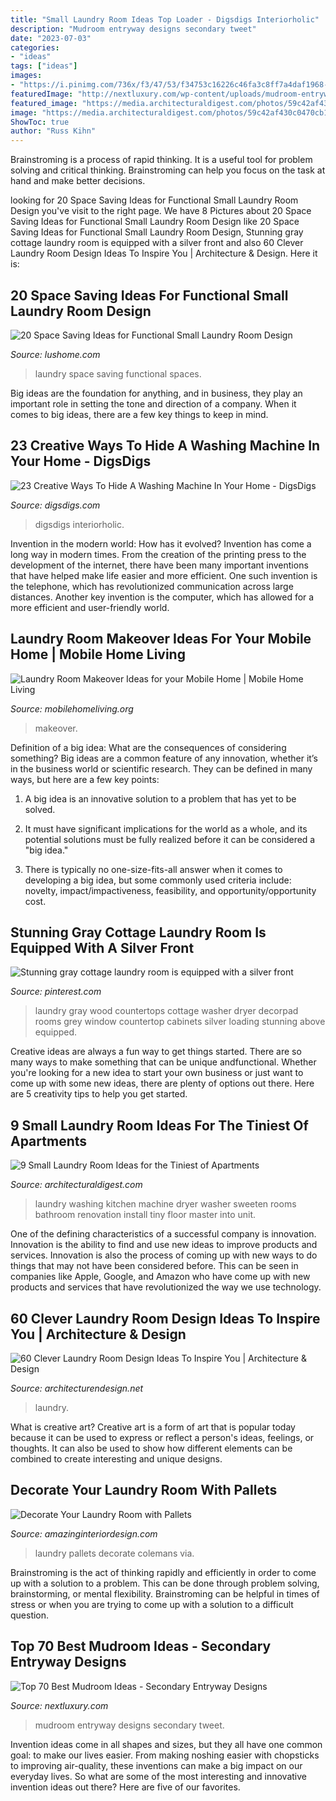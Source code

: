 ```yaml
---
title: "Small Laundry Room Ideas Top Loader - Digsdigs Interiorholic"
description: "Mudroom entryway designs secondary tweet"
date: "2023-07-03"
categories:
- "ideas"
tags: ["ideas"]
images:
- "https://i.pinimg.com/736x/f3/47/53/f34753c16226c46fa3c8ff7a4daf1968--window-above-washer-and-dryer-gray-washer-and-dryer.jpg"
featuredImage: "http://nextluxury.com/wp-content/uploads/mudroom-entryway-ideas.jpg"
featured_image: "https://media.architecturaldigest.com/photos/59c42af430c0470cb104253b/16:9/w_1280,c_limit/sweeten-laundry-rooms-01.jpg"
image: "https://media.architecturaldigest.com/photos/59c42af430c0470cb104253b/16:9/w_1280,c_limit/sweeten-laundry-rooms-01.jpg"
ShowToc: true
author: "Russ Kihn"
---
```



Brainstroming is a process of rapid thinking. It is a useful tool for problem solving and critical thinking. Brainstroming can help you focus on the task at hand and make better decisions.

	

		
looking for 20 Space Saving Ideas for Functional Small Laundry Room Design you've visit to the right page. We have 8 Pictures about 20 Space Saving Ideas for Functional Small Laundry Room Design like 20 Space Saving Ideas for Functional Small Laundry Room Design, Stunning gray cottage laundry room is equipped with a silver front and also 60 Clever Laundry Room Design Ideas To Inspire You | Architecture &amp; Design. Here it is:
		
    
## 20 Space Saving Ideas For Functional Small Laundry Room Design

<img loading=lazy src="https://www.lushome.com/wp-content/uploads/2016/02/small-spaces-laundry-room-design-ideas-18.jpg" onerror="this.onerror=null;this.src='https://tse1.mm.bing.net/th?id=OIP.sri2c47YV2h9ccqGcNJYnAAAAA&amp;pid=15.1';" alt="20 Space Saving Ideas for Functional Small Laundry Room Design">

_Source: lushome.com_

>laundry space saving functional spaces. 

	

Big ideas are the foundation for anything, and in business, they play an important role in setting the tone and direction of a company. When it comes to big ideas, there are a few key things to keep in mind. 

    
## 23 Creative Ways To Hide A Washing Machine In Your Home - DigsDigs

<img loading=lazy src="https://www.digsdigs.com/photos/creative-ways-to-hide-a-washing-machine-in-your-home-4-554x831.jpg" onerror="this.onerror=null;this.src='https://tse4.mm.bing.net/th?id=OIP.BziuaZJ1TfTAXCJCJImgZwHaLH&amp;pid=15.1';" alt="23 Creative Ways To Hide A Washing Machine In Your Home - DigsDigs">

_Source: digsdigs.com_

>digsdigs interiorholic. 

	

Invention in the modern world: How has it evolved?
Invention has come a long way in modern times. From the creation of the printing press to the development of the internet, there have been many important inventions that have helped make life easier and more efficient. One such invention is the telephone, which has revolutionized communication across large distances. Another key invention is the computer, which has allowed for a more efficient and user-friendly world.

    
## Laundry Room Makeover Ideas For Your Mobile Home | Mobile Home Living

<img loading=lazy src="https://mobilehomeliving.org/wp-content/uploads/laundry-room-makeover-ideas.jpg" onerror="this.onerror=null;this.src='https://tse3.mm.bing.net/th?id=OIP.81WcTC_5HLNUn1M7oFafIAAAAA&amp;pid=15.1';" alt="Laundry Room Makeover Ideas for your Mobile Home | Mobile Home Living">

_Source: mobilehomeliving.org_

>makeover. 

	

Definition of a big idea: What are the consequences of considering something?
Big ideas are a common feature of any innovation, whether it’s in the business world or scientific research. They can be defined in many ways, but here are a few key points:
1. A big idea is an innovative solution to a problem that has yet to be solved.

2. It must have significant implications for the world as a whole, and its potential solutions must be fully realized before it can be considered a "big idea."

3. There is typically no one-size-fits-all answer when it comes to developing a big idea, but some commonly used criteria include: novelty, impact/impactiveness, feasibility, and opportunity/opportunity cost. 

    
## Stunning Gray Cottage Laundry Room Is Equipped With A Silver Front

<img loading=lazy src="https://i.pinimg.com/736x/f3/47/53/f34753c16226c46fa3c8ff7a4daf1968--window-above-washer-and-dryer-gray-washer-and-dryer.jpg" onerror="this.onerror=null;this.src='https://tse3.mm.bing.net/th?id=OIP.bM_X2_juXKiHtx1GZwI4kQHaLH&amp;pid=15.1';" alt="Stunning gray cottage laundry room is equipped with a silver front">

_Source: pinterest.com_

>laundry gray wood countertops cottage washer dryer decorpad rooms grey window countertop cabinets silver loading stunning above equipped. 

	

Creative ideas are always a fun way to get things started. There are so many ways to make something that can be unique andfunctional. Whether you're looking for a new idea to start your own business or just want to come up with some new ideas, there are plenty of options out there. Here are 5 creativity tips to help you get started.

    
## 9 Small Laundry Room Ideas For The Tiniest Of Apartments

<img loading=lazy src="https://media.architecturaldigest.com/photos/59c42af430c0470cb104253b/16:9/w_1280,c_limit/sweeten-laundry-rooms-01.jpg" onerror="this.onerror=null;this.src='https://tse3.mm.bing.net/th?id=OIP.RNe2VDI2AVI03kR2FLfEMQHaEK&amp;pid=15.1';" alt="9 Small Laundry Room Ideas for the Tiniest of Apartments">

_Source: architecturaldigest.com_

>laundry washing kitchen machine dryer washer sweeten rooms bathroom renovation install tiny floor master into unit. 

	

One of the defining characteristics of a successful company is innovation. Innovation is the ability to find and use new ideas to improve products and services. Innovation is also the process of coming up with new ways to do things that may not have been considered before. This can be seen in companies like Apple, Google, and Amazon who have come up with new products and services that have revolutionized the way we use technology.

    
## 60 Clever Laundry Room Design Ideas To Inspire You | Architecture &amp; Design

<img loading=lazy src="https://cdn.architecturendesign.net/wp-content/uploads/2015/11/AD-Clever-Laundry-Room-Design-Ideas-51.jpg" onerror="this.onerror=null;this.src='https://tse1.mm.bing.net/th?id=OIP.1FrMq7aiQsBeywaii7uQOAHaJ4&amp;pid=15.1';" alt="60 Clever Laundry Room Design Ideas To Inspire You | Architecture &amp; Design">

_Source: architecturendesign.net_

>laundry. 

	

What is creative art?
Creative art is a form of art that is popular today because it can be used to express or reflect a person's ideas, feelings, or thoughts. It can also be used to show how different elements can be combined to create interesting and unique designs.

    
## Decorate Your Laundry Room With Pallets

<img loading=lazy src="http://www.amazinginteriordesign.com/wp-content/uploads/2018/01/Decorate-Your-Laundry-Room-with-Pallets-5.jpg" onerror="this.onerror=null;this.src='https://tse3.mm.bing.net/th?id=OIP.KNnaLtXyAdyBiHkc6cc-EAHaLF&amp;pid=15.1';" alt="Decorate Your Laundry Room with Pallets">

_Source: amazinginteriordesign.com_

>laundry pallets decorate colemans via. 

	

Brainstroming is the act of thinking rapidly and efficiently in order to come up with a solution to a problem. This can be done through problem solving, brainstorming, or mental flexibility. Brainstroming can be helpful in times of stress or when you are trying to come up with a solution to a difficult question.

    
## Top 70 Best Mudroom Ideas - Secondary Entryway Designs

<img loading=lazy src="http://nextluxury.com/wp-content/uploads/mudroom-entryway-ideas.jpg" onerror="this.onerror=null;this.src='https://tse1.mm.bing.net/th?id=OIP.fDsf-X1fCaQE6BrDueOaVAAAAA&amp;pid=15.1';" alt="Top 70 Best Mudroom Ideas - Secondary Entryway Designs">

_Source: nextluxury.com_

>mudroom entryway designs secondary tweet. 

	

Invention ideas come in all shapes and sizes, but they all have one common goal: to make our lives easier. From making noshing easier with chopsticks to improving air-quality, these inventions can make a big impact on our everyday lives. So what are some of the most interesting and innovative invention ideas out there? Here are five of our favorites.

